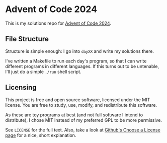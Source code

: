 # Advent of Code 2024

This is my solutions repo for [Advent of Code 2024][aoc].

## File Structure

Structure is simple enough: I go into `dayXX` and write my solutions there.

I've written a Makefile to run each day's program, so that I can write different
programs in different languages. If this turns out to be untenable, I'll just do
a simple `./run` shell script.

## Licensing

This project is free and open source software, licensed under the MIT license.
You are free to study, use, modify, and redistribute this software.

As these are toy programs at best (and not full software I intend to
distribute), I chose MIT instead of my preferred GPL to be more permissive.

See `LICENSE` for the full text. Also, take a look at [Github's Choose a License
page][license] for a nice, short explanation.

[aoc]: https://adventofcode.com/2024
[license]: https://choosealicense.com/licenses/mit/
